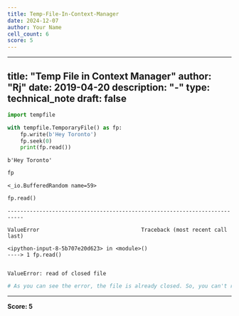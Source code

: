 ```yaml
---
title: Temp-File-In-Context-Manager
date: 2024-12-07
author: Your Name
cell_count: 6
score: 5
---
```


---
title: "Temp File in Context Manager"
author: "Rj"
date: 2019-04-20
description: "-"
type: technical_note
draft: false
---

```python
import tempfile
```


```python
with tempfile.TemporaryFile() as fp:
    fp.write(b'Hey Toronto')
    fp.seek(0)
    print(fp.read())
```

    b'Hey Toronto'



```python
fp
```




    <_io.BufferedRandom name=59>




```python
fp.read()
```


    ---------------------------------------------------------------------------

    ValueError                                Traceback (most recent call last)

    <ipython-input-8-5b707e20d623> in <module>()
    ----> 1 fp.read()
    

    ValueError: read of closed file



```python
# As you can see the error, the file is already closed. So, you can't read anymore
```


---
**Score: 5**